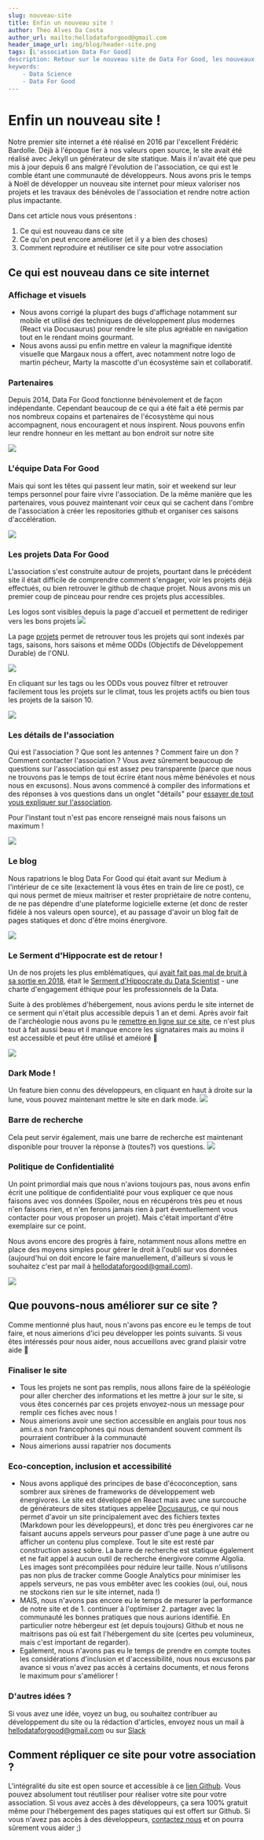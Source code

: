 ```yaml
---
slug: nouveau-site
title: Enfin un nouveau site !
author: Théo Alves Da Costa
author_url: mailto:hellodataforgood@gmail.com
header_image_url: img/blog/header-site.png
tags: [L'association Data For Good]
description: Retour sur le nouveau site de Data For Good, les nouveaux features et comment répliquer vous-même ce qui a été développé pour votre association.
keywords:
    - Data Science
    - Data For Good
---
```


# Enfin un nouveau site !

Notre premier site internet a été réalisé en 2016 par l'excellent Frédéric Bardolle. Déjà à l'époque fier à nos valeurs open source, le site avait été réalisé avec Jekyll un générateur de site statique. Mais il n'avait été que peu mis à jour depuis 6 ans malgré l'évolution de l'association, ce qui est le comble étant une communauté de développeurs. Nous avons pris le temps à Noël de développer un nouveau site internet pour mieux valoriser nos projets et les travaux des bénévoles de l'association et rendre notre action plus impactante.  

Dans cet article nous vous présentons : 
1. Ce qui est nouveau dans ce site
2. Ce qu'on peut encore améliorer (et il y a bien des choses)
3. Comment reproduire et réutiliser ce site pour votre association


## Ce qui est nouveau dans ce site internet

### Affichage et visuels
- Nous avons corrigé la plupart des bugs d'affichage notamment sur mobile et utilisé des techniques de développement plus modernes (React via Docusaurus) pour rendre le site plus agréable en navigation tout en le rendant moins gourmant.
- Nous avons aussi pu enfin mettre en valeur la magnifique identité visuelle que Margaux nous a offert, avec notamment notre logo de martin pécheur, Marty la mascotte d'un écosystème sain et collaboratif.  

### Partenaires
Depuis 2014, Data For Good fonctionne bénévolement et de façon indépendante. Cependant beaucoup de ce qui a été fait a été permis par nos nombreux copains et partenaires de l'écosystème qui nous accompagnent, nous encouragent et nous inspirent. Nous pouvons enfin leur rendre honneur en les mettant au bon endroit sur notre site

![](./partenaires.png) 

### L'équipe Data For Good
Mais qui sont les têtes qui passent leur matin, soir et weekend sur leur temps personnel pour faire vivre l'association. De la même manière que les partenaires, vous pouvez maintenant voir ceux qui se cachent dans l'ombre de l'association à créer les repositories github et organiser ces saisons d'accélération. 

![](./team.png)

### Les projets Data For Good
L'association s'est construite autour de projets, pourtant dans le précédent site il était difficile de comprendre comment s'engager, voir les projets déjà effectués, ou bien retrouver le github de chaque projet. Nous avons mis un premier coup de pinceau pour rendre ces projets plus accessibles. 

Les logos sont visibles depuis la page d'accueil et permettent de rediriger vers les bons projets
![](./projets.png)

La page [projets](/projects) permet de retrouver tous les projets qui sont indexés par tags, saisons, hors saisons et même ODDs (Objectifs de Développement Durable) de l'ONU. 

![](./projects1.png)

En cliquant sur les tags ou les ODDs vous pouvez filtrer et retrouver facilement tous les projets sur le climat, tous les projets actifs ou bien tous les projets de la saison 10. 

![](./projects2.png)

### Les détails de l'association
Qui est l'association ? Que sont les antennes ? Comment faire un don ? Comment contacter l'association ? Vous avez sûrement beaucoup de questions sur l'association qui est assez peu transparente (parce que nous ne trouvons pas le temps de tout écrire étant nous même bénévoles et nous nous en excusons). Nous avons commencé à compiler des informations et des réponses à vos questions dans un onglet "détails" pour [essayer de tout vous expliquer sur l'association](https://dataforgood.fr/docs/dataforgood).

Pour l'instant tout n'est pas encore renseigné mais nous faisons un maximum !

![](./details.png)


### Le blog
Nous rapatrions le blog Data For Good qui était avant sur Medium à l'intérieur de ce site (exactement là vous êtes en train de lire ce post), ce qui nous permet de mieux maitriser et rester propriétaire de notre contenu, de ne pas dépendre d'une plateforme logicielle externe (et donc de rester fidèle à nos valeurs open source), et au passage d'avoir un blog fait de pages statiques et donc d'être moins énergivore.

![](./blog.png)

### Le Serment d'Hippocrate est de retour !
Un de nos projets les plus emblématiques, qui [avait fait pas mal de bruit à sa sortie en 2018](https://www.lemonde.fr/festival/article/2018/07/05/un-serment-d-hippocrate-pour-les-professionnels-de-l-intelligence-artificielle_5326218_4415198.html), était le [Serment d'Hippocrate du Data Scientist](/hippocrate) - une charte d'engagement éthique pour les professionnels de la Data. 

Suite à des problèmes d'hébergement, nous avions perdu le site internet de ce serment qui n'était plus accessible depuis 1 an et demi. Après avoir fait de l'archéologie nous avons pu le [remettre en ligne sur ce site](/docs/hippocrate), ce n'est plus tout à fait aussi beau et il manque encore les signataires mais au moins il est accessible et peut être utilisé et améioré 🙏  

![](./hippocrate.png)

### Dark Mode !
Un feature bien connu des développeurs, en cliquant en haut à droite sur la lune, vous pouvez maintenant mettre le site en dark mode. 
![](./darkmode.png)

### Barre de recherche
Cela peut servir également, mais une barre de recherche est maintenant disponible pour trouver la réponse à (toutes?) vos questions. 
![](./search.png)

### Politique de Confidentialité
Un point primordial mais que nous n'avions toujours pas, nous avons enfin écrit une politique de confidentialité pour vous expliquer ce que nous faisons avec vos données (Spoiler, nous en récupérons très peu et nous n'en faisons rien, et n'en ferons jamais rien à part éventuellement vous contacter pour vous proposer un projet). Mais c'était important d'être exemplaire sur ce point. 

Nous avons encore des progrès à faire, notamment nous allons mettre en place des moyens simples pour gérer le droit à l'oubli sur vos données (aujourd'hui on doit encore le faire manuellement, d'ailleurs si vous le souhaitez c'est par mail à hellodataforgood@gmail.com).

![](./conf.png)

## Que pouvons-nous améliorer sur ce site ?
Comme mentionné plus haut, nous n'avons pas encore eu le temps de tout faire, et nous aimerions d'ici peu développer les points suivants. Si vous êtes intéressés pour nous aider, nous accueillons avec grand plaisir votre aide 💪 

### Finaliser le site

- Tous les projets ne sont pas remplis, nous allons faire de la spéléologie pour aller chercher des informations et les mettre à jour sur le site, si vous êtes concernés par ces projets envoyez-nous un message pour remplir ces fiches avec nous ! 
- Nous aimerions avoir une section accessible en anglais pour tous nos ami.e.s non francophones qui nous demandent souvent comment ils pourraient contribuer à la communauté
- Nous aimerions aussi rapatrier nos documents

### Eco-conception, inclusion et accessibilité

- Nous avons appliqué des principes de base d'écoconception, sans sombrer aux sirènes de frameworks de développement web énergivores. Le site est développé en React mais avec une surcouche de générateurs de sites statiques appelée [Docusaurus](https://docusaurus.io/), ce qui nous permet d'avoir un site principalement avec des fichiers textes (Markdown pour les développeurs), et donc très peu énergivores car ne faisant aucuns appels serveurs pour passer d'une page à une autre ou afficher un contenu plus complexe. Tout le site est resté par construction assez sobre. La barre de recherche est statique également et ne fait appel à aucun outil de recherche énergivore comme Algolia. Les images sont précompilées pour réduire leur taille. Nous n'utilisons pas non plus de tracker comme Google Analytics pour minimiser les appels serveurs, ne pas vous embêter avec les cookies (oui, oui, nous ne stockons rien sur le site internet, nada !) 
- MAIS, nous n'avons pas encore eu le temps de mesurer la performance de notre site et de 1. continuer à l'optimiser 2. partager avec la communauté les bonnes pratiques que nous aurions identifié.  En particulier notre hébergeur est (et depuis toujours) Github et nous ne maitrisons pas où est fait l'hébergement du site (certes peu volumineux, mais c'est important de regarder).
- Egalement, nous n'avons pas eu le temps de prendre en compte toutes les considérations d'inclusion et d'accessibilité, nous nous excusons par avance si vous n'avez pas accès à certains documents, et nous ferons le maximum pour s'améliorer !

### D'autres idées ?
Si vous avez une idée, voyez un bug, ou souhaitez contribuer au développement du site ou la rédaction d'articles, envoyez nous un mail à hellodataforgood@gmail.com ou sur [Slack](/join)

## Comment répliquer ce site pour votre association ?

L'intégralité du site est open source et accessible à ce [lien Github](https://github.com/dataforgoodfr/dataforgoodfr.github.io). Vous pouvez absolument tout réutiliser pour réaliser votre site pour votre association. Si vous avez accès à des développeurs, ça sera 100% gratuit même pour l'hébergement des pages statiques qui est offert sur Github. Si vous n'avez pas accès à des développeurs, [contactez nous](mailto:hellodataforgood@gmail.com) et on pourra sûrement vous aider ;)   